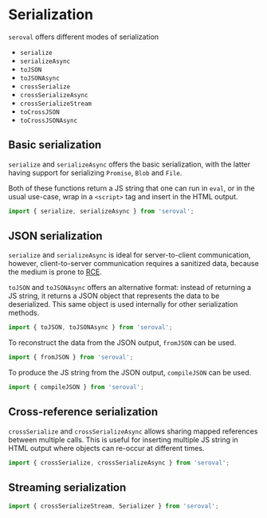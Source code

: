 # Serialization

`seroval` offers different modes of serialization

- `serialize`
- `serializeAsync`
- `toJSON`
- `toJSONAsync`
- `crossSerialize`
- `crossSerializeAsync`
- `crossSerializeStream`
- `toCrossJSON`
- `toCrossJSONAsync`

## Basic serialization

`serialize` and `serializeAsync` offers the basic serialization, with the latter having support for serializing `Promise`, `Blob` and `File`.

Both of these functions return a JS string that one can run in `eval`, or in the usual use-case, wrap in a `<script>` tag and insert in the HTML output.

```js
import { serialize, serializeAsync } from 'seroval';
```

## JSON serialization

`serialize` and `serializeAsync` is ideal for server-to-client communication, however, client-to-server communication requires a sanitized data, because the medium is prone to [RCE](https://huntr.dev/bounties/63f1ff91-48f3-4886-a179-103f1ddd8ff8).

`toJSON` and `toJSONAsync` offers an alternative format: instead of returning a JS string, it returns a JSON object that represents the data to be deserialized. This same object is used internally for other serialization methods.

```js
import { toJSON, toJSONAsync } from 'seroval';
```

To reconstruct the data from the JSON output, `fromJSON` can be used.

```js
import { fromJSON } from 'seroval';
```

To produce the JS string from the JSON output, `compileJSON` can be used.

```js
import { compileJSON } from 'seroval';
```

## Cross-reference serialization

`crossSerialize` and `crossSerializeAsync` allows sharing mapped references between multiple calls. This is useful for inserting multiple JS string in HTML output where objects can re-occur at different times.

```js
import { crossSerialize, crossSerializeAsync } from 'seroval';
```

## Streaming serialization

```js
import { crossSerializeStream, Serializer } from 'seroval';
```
